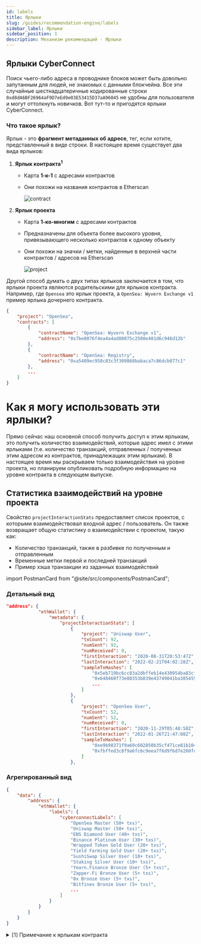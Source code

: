 ```yaml
---
id: labels
title: Ярлыки
slug: /guides/recommendation-engine/labels
sidebar_label: Ярлыки
sidebar_position: 1
description: Механизм рекомендаций - Ярлыки
---
```


## Ярлыки CyberConnect

Поиск чьего-либо адреса в проводнике блоков может быть довольно запутанным для людей, не знакомых с данными блокчейна. Все эти случайные шестнадцатеричные кодированные строки `0xd8dA6BF26964aF9D7eEd9e03E53415D37aA96045` не удобны для пользователя и могут оттолкнуть новичков. Вот тут-то и пригодятся ярлыки CyberConnect. 

### Что такое ярлык?

Ярлык - это **фрагмент метаданных об адресе**, тег, если хотите, представленный в виде строки. В настоящее время существует два вида ярлыков:

1. **Ярлык контракта<sup>1</sup>**
    - Карта **1-к-1** с адресами контрактов
    - Они похожи на названия контрактов в Etherscan
    
      ![contract](/img/v2/contract-labels-comparison.png)
2. **Ярлык проекта**
    - Карта **1-ко-многим** с адресами контрактов
    - Предназначены для объекта более высокого уровня, привязывающего несколько контрактов к одному объекту
    - Они похожи на значки / метки, найденные в верхней части контрактов / адресов на Etherscan
    
      ![project](/img/v2/project-labels-comparison.png)

Другой способ думать о двух типах ярлыков заключается в том, что ярлыки проекта являются родительскими для ярлыков контракта. Например, где `Opensea` это ярлык проекта, а `OpenSea: Wyvern Exchange v1` пример ярлыка дочернего контракта.

```json
{
    "project": "OpenSea",
    "contracts": [
        {
            "contractName": "OpenSea: Wyvern Exchange v1",
            "address": "0x7be8076f4ea4a4ad08075c2508e481d6c946d12b"
        },
        {
            "contractName": "OpenSea: Registry",
            "address": "0xa5409ec958c83c3f309868babaca7c86dcb077c1"
        },
        ...
    ]
}
```

# Как я могу использовать эти ярлыки?

Прямо сейчас наш основной способ получить доступ к этим ярлыкам, это получить количество взаимодействий, которые адрес имел с этими ярлыками (т.е. количество транзакций, отправленных / полученных этим адресом из контрактов, принадлежащих этим ярлыкам). В настоящее время мы раскрываем только взаимодействия на уровне проекта, но планируем опубликовать подробную информацию на уровне контракта в следующем выпуске.

## Статистика взаимодействий на уровне проекта

Свойство `projectInteractionStats` предоставляет список проектов, с которыми взаимодействовал входной адрес / пользователь. Он также возвращает общую статистику о взаимодействии с проектом, такую как:

-   Количество транзакций, также в разбивке по полученным и отправленным
-   Временные метки первой и последней транзакций
-   Пример хэша транзакции из заданных взаимодействий

import PostmanCard from "@site/src/components/PostmanCard";

### Детальный вид

<PostmanCard 
  queryURL="https://www.postman.com/cyberconnect-v2/workspace/cyberconnect-v2/request/20133006-f8948b6d-4c42-448b-bc0a-65ee75815847"
  exampleURL="https://www.postman.com/cyberconnect-v2/workspace/cyberconnect-v2/example/20133006-9a0f9ff3-2fb4-4086-819b-e115f09e7a48"
/>

```json
"address": {
            "ethWallet": {
                "metadata": {
                    "projectInteractionStats": [
                        {
                            "project": "Uniswap User",
                            "txCount": 92,
                            "numSent": 92,
                            "numReceived": 0,
                            "firstInteraction": "2020-08-31T20:53:47Z",
                            "lastInteraction": "2022-02-21T04:02:28Z",
                            "sampleTxHashes": [
                                "0x5eb719bc6cc83a2dbffeb14e430954ba83cfed7f6558167da5d1a08bdea86e3b",
                                "0x648460f73e80353b839e43749041ba38545906d5669d1e943c436d70044309c3",
                                ...
                            ]
                        },
                        {
                            "project": "OpenSea User",
                            "txCount": 52,
                            "numSent": 52,
                            "numReceived": 0,
                            "firstInteraction": "2020-11-29T05:48:58Z",
                            "lastInteraction": "2022-01-26T21:47:08Z",
                            "sampleTxHashes": [
                                "0xe9b98371f9a60c602850b35cf471ce81b104a0ad4d6f9bbad45894eac4f2b0d1",
                                "0xfbffed3c8f9a6fc6c9eea7f6d9f6d7e260fd4b3745652d1471dba1555a713cf0"
                            ]
                        },
```

### Агрегированный вид

<PostmanCard 
  queryURL="https://www.postman.com/cyberconnect-v2/workspace/cyberconnect-v2/request/20133006-0483574a-f11c-4053-9fd7-daa4f11cda78"
  exampleURL="https://www.postman.com/cyberconnect-v2/workspace/cyberconnect-v2/example/20133006-92cb285d-2e04-4ea8-9f20-0da2a7cf3a9d"
/>

```json
{
    "data": {
        "address": {
            "ethWallet": {
                "labels": {
                    "cyberconnectLabels": [
                        "OpenSea Master (50+ txs)",
                        "Uniswap Master (50+ txs)",
                        "ENS Diamond User (40+ txs)",
                        "Binance Platinum User (30+ txs)",
                        "Wrapped Token Gold User (20+ txs)",
                        "Yield Farming Gold User (20+ txs)",
                        "SushiSwap Silver User (10+ txs)",
                        "Staking Silver User (10+ txs)",
                        "Yearn.Finance Bronze User (5+ txs)",
                        "Zapper.Fi Bronze User (5+ txs)",
                        "0x Bronze User (5+ txs)",
                        "Bitfinex Bronze User (5+ txs)",
                        ...
                    ]
                }
            }
        }
    }
}
```

<details>
    <summary>
    [1] Примечание к ярлыкам контракта
    </summary>
    <div>
    В настоящее время мы раскрываем только детали на уровне проекта. Сопоставление между контрактом -> проектами не является общедоступным. Если вы хотите получить доступ к этому отображению, пожалуйста, свяжитесь с nazih.kalo@cyberconnect.me или отправьте отзыв, используя https://9txmc3wk3bc.typeform.com/to/Oapbu1SX и дайте нам знать, что вы думаете!
    </div>
</details>
